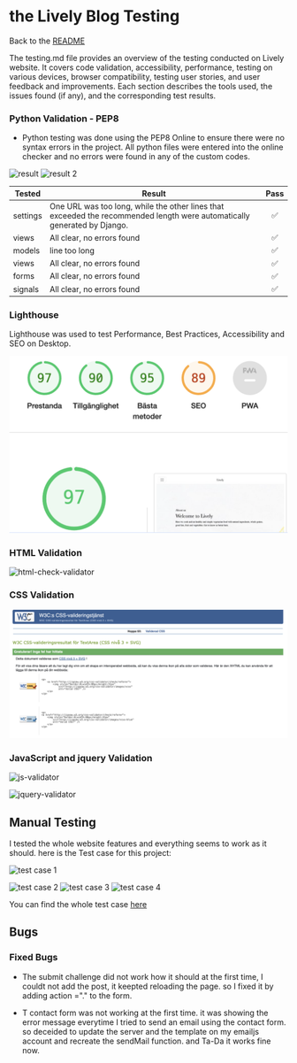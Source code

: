 # the Lively Blog Testing

Back to the [README](README.md)

The testing.md file provides an overview of the testing conducted on Lively website. It covers code validation, accessibility, performance, testing on various devices, browser compatibility, testing user stories, and user feedback and improvements. Each section describes the tools used, the issues found (if any), and the corresponding test results.
 

### Python Validation - PEP8

* Python testing was done using the PEP8 Online to ensure there were no syntax errors in the project. All python files
were entered into the online checker and no errors were found in any of the custom codes.

![result](https://github.com/soukasamadi/Smoothies-blog/assets/131408125/857a8e2c-a08a-4761-9a6a-2a9dae48180e)
![result 2](https://github.com/soukasamadi/Smoothies-blog/assets/131408125/7cb7fe93-5e27-4323-b96a-310ac9579ef8)


| **Tested** | **Result** | **Pass** |
--- | --- | :---:
| settings | One URL was too long, while the other lines that exceeded the recommended length were automatically generated by Django. | :white_check_mark:
| views | All clear, no errors found | :white_check_mark:
|models |line too long  | :white_check_mark:
|views | All clear, no errors found | :white_check_mark:
|forms | All clear, no errors found | :white_check_mark:
|signals | All clear, no errors found | :white_check_mark:


### Lighthouse

Lighthouse was used to test Performance, Best Practices, Accessibility and SEO on Desktop.

![lighthouse](assets/readme/screenshots/lighthouse.png)

### HTML Validation

![html-check-validator](https://github.com/soukasamadi/Smoothies-blog/assets/131408125/b14fcb08-9d0c-47f0-a23f-9d2ab350afb6)

### CSS Validation

![css-validator](assets/readme/screenshots/w3c.png)


### JavaScript and jquery Validation

![js-validator](https://github.com/soukasamadi/Smoothies-blog/assets/131408125/9595a2fd-1f34-4331-ac18-de23a3b9c79b)

![jquery-validator](https://github.com/soukasamadi/Smoothies-blog/assets/131408125/e7c7c4e3-8dc8-4859-9275-9966673979e9)


## Manual Testing

I tested the whole website features and everything seems to work as it should.
here is the Test case for this project: 

![test case 1](https://github.com/soukasamadi/Smoothies-blog/assets/131408125/9b968acb-f21f-4b3e-b131-76e0148c1566)

![test case 2](https://github.com/soukasamadi/Smoothies-blog/assets/131408125/3140be56-883f-434c-9ed3-2669ce35ed2f)
![test case 3](https://github.com/soukasamadi/Smoothies-blog/assets/131408125/f139a72d-0999-46f2-8ea6-3a2615d1bc13)
![test case 4](https://github.com/soukasamadi/Smoothies-blog/assets/131408125/e0bb95a6-1e23-48f1-b12a-7e4208c3ee58)

You can find the whole test case [here](https://docs.google.com/spreadsheets/d/1zjgF-Venhyt5Ih8p6fvQ2mTkh-Tj8ilUuU2WZ6jdyR0/edit#gid=0)


## Bugs
### Fixed Bugs

* The submit challenge did not work how it should at the first time, I couldt not add the post, it keepted reloading the page. so I fixed it by adding action ="." to the form.

* T contact form was not working at the first time. it was showing the error message everytime I tried to send an email using the contact form. so deceided to update the server and the template on my emailjs account and recreate the sendMail function. and Ta-Da it works fine now.





